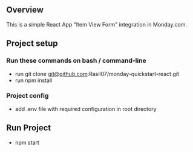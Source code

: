 ## Overview

This is a simple React App "Item View Form" integration in Monday.com.

## Project setup

### Run these commands on bash / command-line

- run git clone git@github.com:Rasil07/monday-quickstart-react.git
- run npm install

### Project config

- add .env file with required configuration in root directory

## Run Project

- npm start
